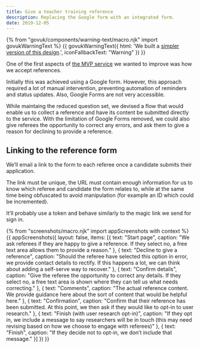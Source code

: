 ```yaml
---
title: Give a teacher training reference
description: Replacing the Google form with an integrated form.
date: 2019-12-05
---
```

{% from "govuk/components/warning-text/macro.njk" import govukWarningText %}
{{ govukWarningText({ html: 'We built a <a href="/apply-for-teacher-training/give-a-reference-iteration">simpler version of this design</a>.', iconFallbackText: "Warning" }) }}

One of the first aspects of [the MVP service](/apply-for-teacher-training/apply-launch) we wanted to improve was how we accept references.

Initially this was achieved using a Google form. However, this approach required a lot of manual intervention, preventing automation of reminders and status updates. Also, Google Forms are not very accessible.

While maintaing the reduced question set, we devised a flow that would enable us to collect a reference and have its content be submitted directly to the service. With the limitation of Google Forms removed, we could also give referees the opportunity to correct any errors, and ask them to give a reason for declining to provide a reference.

## Linking to the reference form

We’ll email a link to the form to each referee once a candidate submits their application.

The link must be unique, the URL must contain enough information for us to know which referee and candidate the form relates to, while at the same time being obfuscated to avoid manipulation (for example an ID which could be incremented).

It’ll probably use a token and behave similarly to the magic link we send for sign in.

{% from "screenshots/macro.njk" import appScreenshots with context %}
{{ appScreenshots({
  layout: false,
  items: [{
    text: "Start page",
    caption: "We ask referees if they are happy to give a reference. If they select no, a free text area allows them to provide a reason."
  }, {
    text: "Decline to give a reference",
    caption: "Should the referee have selected this option in error, we provide contact details to rectify. If this happens a lot, we can think about adding a self-serve way to recover."
  }, {
    text: "Confirm details",
    caption: "Give the referee the opportunity to correct any details. If they select no, a free text area is shown where they can tell us what needs correcting."
  }, {
  text: "Comments",
  caption: "The actual reference content. We provide guidance here about the sort of content that would be helpful here."
  }, {
    text: "Confirmation",
    caption: "Confirm that their reference has been submitted. At this point, we then ask if they would like to opt-in to user research."
  }, {
    text: "Finish (with user research opt-in)",
    caption: "If they opt in, we include a message to say researchers will be in touch (this may need revising based on how we choose to engage with referees)"
  }, {
    text: "Finish",
    caption: "If they decide not to opt-in, we don’t include that message."
  }]
}) }}
